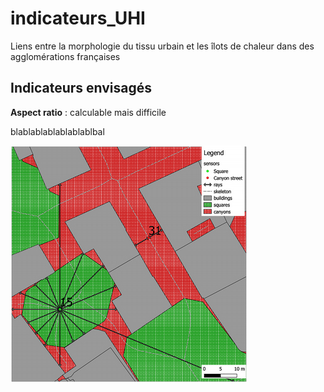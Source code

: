 # indicateurs_UHI
Liens entre la  morphologie du tissu urbain et les îlots de chaleur dans des agglomérations françaises



## Indicateurs envisagés


 **Aspect ratio**  : calculable mais difficile 


blablablablablablablbal

![aspect_ratio](/img_readme/aspect_ratio.png)


